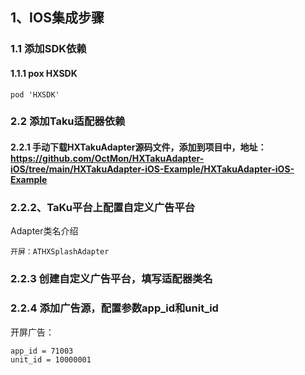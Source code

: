 ## 1、IOS集成步骤
### 1.1 添加SDK依赖
#### 1.1.1 pox HXSDK
```
pod 'HXSDK'
```
### 2.2 添加Taku适配器依赖
#### 2.2.1 手动下载HXTakuAdapter源码文件，添加到项目中，地址：https://github.com/OctMon/HXTakuAdapter-iOS/tree/main/HXTakuAdapter-iOS-Example/HXTakuAdapter-iOS-Example

### 2.2.2、TaKu平台上配置自定义广告平台
Adapter类名介绍
```
开屏：ATHXSplashAdapter
```
### 2.2.3 创建自定义广告平台，填写适配器类名
### 2.2.4 添加广告源，配置参数app_id和unit_id
开屏广告：
```
app_id = 71003
unit_id = 10000001
```